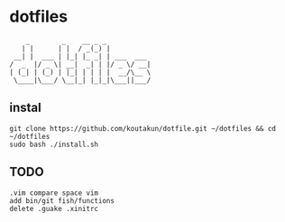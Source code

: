 
# dotfiles
        _        _    __ _ _
       | |      | |  / _(_) |
     __| |  ___ | |_| |_ _| | ___  ___
    /  _  |/ _ \| __|  _| | |/ _ \/ __|
    | (_| | (_) | |_| | | | |  __/\__ \
     \____|\___/ \__|_| |_|_|\___||___/
## instal

```
git clone https://github.com/koutakun/dotfile.git ~/dotfiles && cd ~/dotfiles
sudo bash ./install.sh
```
## TODO

```
.vim compare space vim 
add bin/git fish/functions
delete .guake .xinitrc
```
